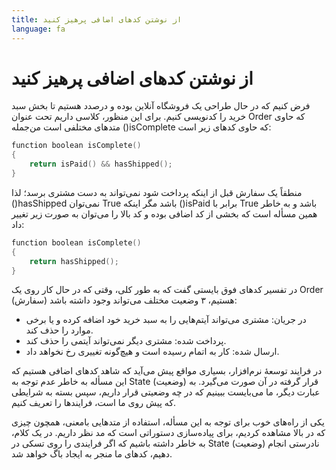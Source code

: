```yaml
---
title: از نوشتن کدهای اضافی پرهیز کنید
language: fa
---
```


# از نوشتن کدهای اضافی پرهیز کنید

فرض کنیم که در حال طراحی یک فروشگاه آنلاین بوده و درصدد هستیم تا بخش سبد خرید را کدنویسی کنیم. برای این منظور، کلاسی داریم تحت عنوان Order که حاوی متدهای مختلفی است من‌جمله ()isComplete که حاوی کدهای زیر است:
```C
function boolean isComplete()
{
    return isPaid() && hasShipped();
}
```
منطقاً یک سفارش قبل از اینکه پرداخت شود نمی‌تواند به دست مشتری برسد؛ لذا ()hasShipped نمی‌توان True باشد مگر اینکه ()isPaid برابر با True باشد و به خاطر همین مسأله است که بخشی از کد اضافی بوده و کد بالا را می‌توان به صورت زیر تغییر داد:
```C
function boolean isComplete()
{
    return hasShipped();
}
```
در تفسیر کدهای فوق بایستی گفت که به طور کلی، وقتی که در حال کار روی یک Order (سفارش) هستیم، ۳ وضعیت مختلف می‌تواند وجود داشته باشد:
- در جریان: مشتری می‌تواند آیتم‌هایی را به سبد خرید خود اضافه کرده و یا برخی موارد را حذف کند.
- پرداخت شده: مشتری دیگر نمی‌تواند آیتمی را حذف کند.
- ارسال شده: کار به اتمام رسیده است و هیچ‌گونه تغییری رخ نخواهد داد.

در فرایند توسعهٔ نرم‌افزار، بسیاری مواقع پیش می‌آید که شاهد کدهای اضافی هستیم که این مسأله به خاطر عدم توجه به State (وضعیت) قرار گرفته در آن صورت می‌گیرد. به عبارت دیگر، ما می‌بایست ببینیم که در چه وضعیتی قرار داریم، سپس بسته به شرایطی که پیش روی ما است، فرایندها را تعریف کنیم.

یکی از راه‌های خوب برای توجه به این مسأله، استفاده از متدهایی بامعنی، همچون چیزی که در بالا مشاهده کردیم، برای پیاده‌سازی دستوراتی است که مد نظر داریم. در یک کلام، به خاطر داشته باشیم که اگر فرایندی را روی تسکی در State (وضعیت) نادرستی انجام دهیم، کدهای ما منجر به ایجاد باگ‌ خواهد شد.
